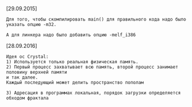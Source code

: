 [29.09.2015]

	Для того, чтобы скомпилировать main() для правильного кода надо было указать опцию -m32.

	А для линкера надо было добавить опцию -melf_i386

[28.09.2016]
	
	Идея ос Crystal:
	1) Используется только реальная физическая память.
	2) Первый процесс захватывает всю память, второй процесс занимает половину верхней памяти
	и так далее.
	Каждый последующий может делить пространство пополам 

	3) Адресация в программах локальная, порядок загрузки определяется обходом фрактала
